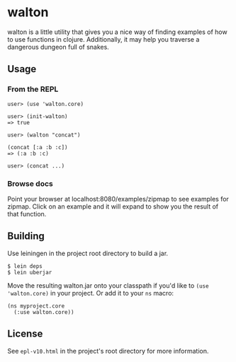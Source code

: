 # walton

walton is a little utility that gives you a nice way of finding
examples of how to use functions in clojure.  Additionally, it may
help you traverse a dangerous dungeon full of snakes.

## Usage

### From the REPL

    user> (use 'walton.core)
 
    user> (init-walton)
    => true

    user> (walton "concat")
    
    (concat [:a :b :c])
    => (:a :b :c)
    
    user> (concat ...)

### Browse docs

Point your browser at localhost:8080/examples/zipmap to see examples
for zipmap.  Click on an example and it will expand to show you the
result of that function.

## Building

Use leiningen in the project root directory to build a jar.

    $ lein deps
    $ lein uberjar

Move the resulting walton.jar onto your classpath if you'd like to `(use 'walton.core)` in your project.  Or add it to your `ns` macro: 

    (ns myproject.core
      (:use walton.core))

## License

See `epl-v10.html` in the project's root directory for more information.
